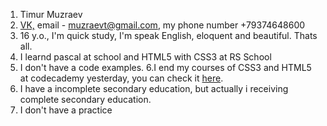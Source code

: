 1. Timur Muzraev
2. [VK,](https://vk.com/youmustdefend) email - muzraevt@gmail.com, my phone number +79374648600
3. 16 y.o., I'm quick study, I'm speak English, eloquent and beautiful. Thats all.
4. I learnd pascal at school and HTML5 with CSS3 at RS School
5. I don't have a code examples.
6.I end my courses of CSS3 and HTML5 at codecademy yesterday, you can check it [here](https://www.codecademy.com/profiles/samuraii5161150921).
6. I have a incomplete secondary education, but actually i receiving complete secondary education.
7. I don't have a practice